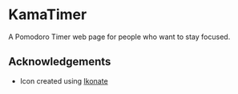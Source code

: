 # KamaTimer

A Pomodoro Timer web page for people who want to stay focused.
## Acknowledgements

 - Icon created using [Ikonate](https://ikonate.com/)
 